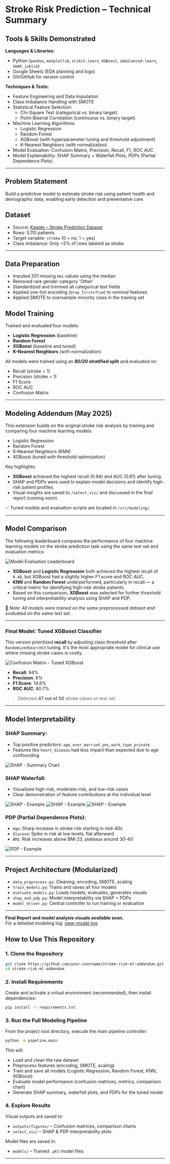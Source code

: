
# Stroke Risk Prediction – Technical Summary

## Tools & Skills Demonstrated

**Languages & Libraries:**  
- Python (`pandas`, `matplotlib`, `scikit-learn`, `XGBoost`, `imbalanced-learn`, `SHAP`, `joblib`)  
- Google Sheets (EDA planning and logs)  
- Git/GitHub for version control  

**Techniques & Tests:**  
- Feature Engineering and Data Imputation  
- Class Imbalance Handling with SMOTE  
- Statistical Feature Selection:  
  - Chi-Square Test (categorical vs. binary target)  
  - Point-Biserial Correlation (continuous vs. binary target)  
- Machine Learning Algorithms:  
  - Logistic Regression  
  - Random Forest  
  - XGBoost (with hyperparameter tuning and threshold adjustment)  
  - K-Nearest Neighbors (with normalization)  
- Model Evaluation: Confusion Matrix, Precision, Recall, F1, ROC AUC  
- Model Explainability: SHAP Summary + Waterfall Plots, PDPs (Partial Dependence Plots)  

---

## Problem Statement
Build a predictive model to estimate stroke risk using patient health and demographic data, enabling early detection and preventative care.

## Dataset
- Source: [Kaggle – Stroke Prediction Dataset](https://www.kaggle.com/fedesoriano/stroke-prediction-dataset)  
- Rows: 5,110 patients  
- Target variable: `stroke` (0 = no, 1 = yes)  
- Class imbalance: Only ~5% of rows labeled as stroke  

---

## Data Preparation
- Imputed 201 missing `bmi` values using the median  
- Removed rare gender category 'Other'  
- Standardized and trimmed all categorical text fields  
- Applied one-hot encoding (`drop_first=True`) to nominal features  
- Applied SMOTE to oversample minority class in the training set  

## Model Training
Trained and evaluated four models:
- **Logistic Regression** (baseline)  
- **Random Forest**  
- **XGBoost** (baseline and tuned)  
- **K-Nearest Neighbors** (with normalization)  

All models were trained using an **80/20 stratified split** and evaluated on:
- Recall (stroke = 1)  
- Precision (stroke = 1)  
- F1 Score  
- ROC AUC  
- Confusion Matrix  

---

## Modeling Addendum (May 2025)

This extension builds on the original stroke risk analysis by training and comparing four machine learning models:
- Logistic Regression  
- Random Forest  
- K-Nearest Neighbors (KNN)  
- XGBoost (tuned with threshold optimization)  

Key highlights:
- **XGBoost** achieved the highest recall (0.94) and AUC (0.81) after tuning.  
- SHAP and PDPs were used to explain model decisions and identify high-risk patient profiles.  
- Visual insights are saved to `/select_viz/` and discussed in the final report (coming soon).  

✅ Tuned models and evaluation scripts are located in `/src/modeling/`

---

## Model Comparison

The following leaderboard compares the performance of four machine learning models on the stroke prediction task using the same test set and evaluation metrics:

![Model Evaluation Leaderboard](select_viz/model_comparison_chart.png)

- **XGBoost** and **Logistic Regression** both achieved the highest recall of `0.48`, but XGBoost had a slightly higher F1 score and ROC AUC.  
- **KNN** and **Random Forest** underperformed, particularly in recall — a critical metric for identifying high-risk stroke patients.  
- Based on this comparison, **XGBoost** was selected for further threshold tuning and interpretability analysis using SHAP and PDP.  

📌 *Note: All models were trained on the same preprocessed dataset and evaluated on the same test set.*  

---

### Final Model: Tuned XGBoost Classifier

This version prioritized **recall** by adjusting class threshold after `RandomizedSearchCV` tuning. It's the most appropriate model for clinical use where missing stroke cases is costly.

![Confusion Matrix – Tuned XGBoost](select_viz/confusion_matrix_xgb_tuned.png)

- **Recall**: 94%  
- **Precision**: 8%  
- **F1 Score**: 14.8%  
- **ROC AUC**: 80.7%  

> Detected **47 out of 50** stroke cases on test set.

---

## Model Interpretability

### SHAP Summary:
- Top positive predictors: `age`, `ever_married_yes`, `work_type_private`  
- Features like `heart_disease` had less impact than expected due to age confounding  

![SHAP - Summary Chart](select_viz/shap_feature_importance.png)

### SHAP Waterfall:
- Visualized high-risk, moderate-risk, and low-risk cases  
- Clear demonstration of feature contributions at the individual level 

![SHAP - Example](select_viz/shap_high_risk.png) 
![SHAP - Example](select_viz/shap_moderate_risk.png) 
![SHAP - Example](select_viz/shap_low_risk.png) 

### PDP (Partial Dependence Plots):
- `Age`: Sharp increase in stroke risk starting in mid-40s  
- `Glucose`: Spike in risk at low levels, flat afterward  
- `BMI`: Risk increases above BMI 23, plateaus around 30–40  

![PDP - Example](select_viz/pdp_age.png) 

---

## Project Architecture (Modularized)
- `data_preprocess.py`: Cleaning, encoding, SMOTE, scaling  
- `train_models.py`: Trains and saves all four models  
- `evaluate_models.py`: Loads models, evaluates, generates visuals  
- `shap_and_pdp.py`: Model interpretability via SHAP + PDPs  
- `model_driver.py`: Central controller to run training or evaluation  

---

**Final Report and model analysis visuals available soon.**  
For a detailed modeling log: [view-model-log](https://docs.google.com/spreadsheets/d/1pduhjQ3n5z88igfg-g8DmshraBieVE_CXnfD5TDrHlg/edit#gid=1555003253)


## How to Use This Repository

### 1. Clone the Repository
```bash
git clone https://github.com/your-username/stroke-risk-ml-addendum.git
cd stroke-risk-ml-addendum
```

### 2. Install Requirements
Create and activate a virtual environment (recommended), then install dependencies:
```bash
pip install -r requirements.txt
```

### 3. Run the Full Modeling Pipeline
From the project root directory, execute the main pipeline controller:
```bash
python -m pipeline.main
```

This will:
- Load and clean the raw dataset
- Preprocess features (encoding, SMOTE, scaling)
- Train and save all models (Logistic Regression, Random Forest, KNN, XGBoost)
- Evaluate model performance (confusion matrices, metrics, comparison chart)
- Generate SHAP summary, waterfall plots, and PDPs for the tuned model

### 4. Explore Results
Visual outputs are saved to:
- `outputs/figures/` – Confusion matrices, comparison charts
- `select_viz/` – SHAP & PDP interpretability plots

Model files are saved in:
- `models/` – Trained `.pkl` model files

---
